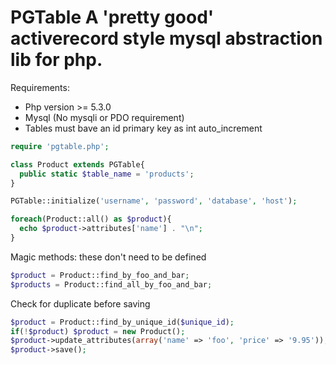 PGTable
A 'pretty good' activerecord style mysql abstraction lib for php.
=========
Requirements:
- Php version >= 5.3.0
- Mysql (No mysqli or PDO requirement)
- Tables must bave an id primary key as int auto_increment

```php
require 'pgtable.php';

class Product extends PGTable{
  public static $table_name = 'products';
}

PGTable::initialize('username', 'password', 'database', 'host');

foreach(Product::all() as $product){
  echo $product->attributes['name'] . "\n";
}
```

Magic methods: these don't need to be defined
```php
$product = Product::find_by_foo_and_bar;
$products = Product::find_all_by_foo_and_bar;
```

Check for duplicate before saving
```php
$product = Product::find_by_unique_id($unique_id);
if(!$product) $product = new Product();
$product->update_attributes(array('name' => 'foo', 'price' => '9.95'));
$product->save();
```

